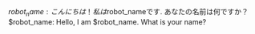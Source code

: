 $robot_name: こんにちは！ 私は$robot_nameです. あなたの名前は何ですか？
$robot_name: Hello, I am $robot_name. What is your name?
